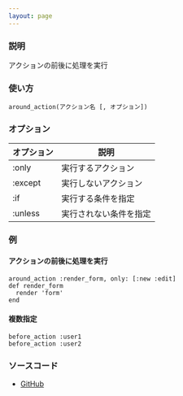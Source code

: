 ```yaml
---
layout: page
---
```

### 説明
アクションの前後に処理を実行

### 使い方
    around_action(アクション名 [, オプション])

### オプション

オプション   | 説明
--------|------------
:only   | 実行するアクション
:except | 実行しないアクション
:if     | 実行する条件を指定
:unless | 実行されない条件を指定

### 例
#### アクションの前後に処理を実行
    around_action :render_form, only: [:new :edit]
    def render_form
      render 'form'
    end

#### 複数指定
    before_action :user1
    before_action :user2

### ソースコード
* [GitHub](https://github.com/rails/rails/blob/f33d52c95217212cbacc8d5e44b5a8e3cdc6f5b3/actionpack/lib/abstract_controller/callbacks.rb#L175)